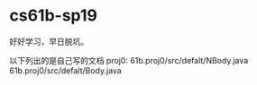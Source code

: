 # cs61b-sp19
好好学习，早日脱坑。


以下列出的是自己写的文档
proj0:  61b.proj0/src/defalt/NBody.java
        61b.proj0/src/defalt/Body.java
